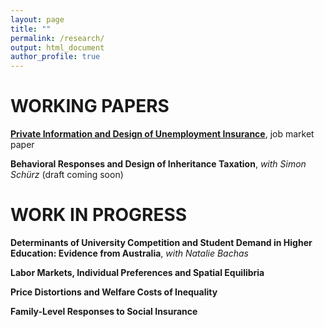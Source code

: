 ```yaml
---
layout: page
title: ""
permalink: /research/
output: html_document
author_profile: true
---
```


# WORKING PAPERS
  
[**Private Information and Design of Unemployment Insurance**](https://khomenkomaks.com/files/Job_Market_Paper_-_October_2018.pdf), job market paper


**Behavioral Responses and Design of Inheritance Taxation**, *with Simon Schürz* (draft coming soon) 


# WORK IN PROGRESS

**Determinants of University Competition and Student Demand in Higher Education: Evidence from Australia**, *with Natalie Bachas*

**Labor Markets, Individual Preferences and Spatial Equilibria**

**Price Distortions and Welfare Costs of Inequality**

**Family-Level Responses to Social Insurance**
